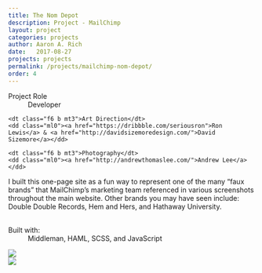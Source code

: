 ```yaml
---
title: The Nom Depot
description: Project - MailChimp
layout: project
categories: projects
author: Aaron A. Rich
date:   2017-08-27
projects: projects
permalink: /projects/mailchimp-nom-depot/
order: 4
---
```


<div class="fl w-100 w-25-l mt0-l mt3">
  <dl class="lh-title mt0">
    <dt class="f6 b">Project Role</dt>
    <dd class="ml0">Developer</dd>

    <dt class="f6 b mt3">Art Direction</dt>
    <dd class="ml0"><a href="https://dribbble.com/seriousron">Ron Lewis</a> & <a href="http://davidsizemoredesign.com/">David Sizemore</a></dd>

    <dt class="f6 b mt3">Photography</dt>
    <dd class="ml0"><a href="http://andrewthomaslee.com/">Andrew Lee</a></dd>
  </dl>
</div>

<div class="fr w-100 w-75-l mb0-l mb3">
  I built this one-page site as a fun way to represent one of the many “faux brands” that MailChimp’s marketing team referenced in various screenshots throughout the main website. Other brands you may have seen include: Double Double Records, Hem and Hers, and Hathaway University.
  <br>
  <br>
  <dl class="lh-title mv2">
    <dt class="dib b">Built with:</dt>
    <dd class="dib ml0">Middleman, HAML, SCSS, and JavaScript</dd>
  </dl>
</div>

<div class="fl pv3 pv3-ns">

  <div class="fr-ns w-100 ml3-l mv3 browser">
    <img src="{{ site.url }}/assets/nom_depot/1.jpg" class="w-100"/>
  </div>

</div>

<div class="fl pv3 pv3-ns">

  <div class="fl-ns w-100 mv3 browser">
    <img src="{{ site.url }}/assets/nom_depot/2.jpg" class="w-100"/>
  </div>

</div>
